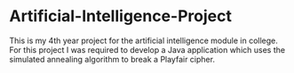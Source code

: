 # Artificial-Intelligence-Project
This is my 4th year project for the artificial intelligence module in college. For this project I was required to develop a Java application which uses the simulated annealing algorithm to break a Playfair cipher.

